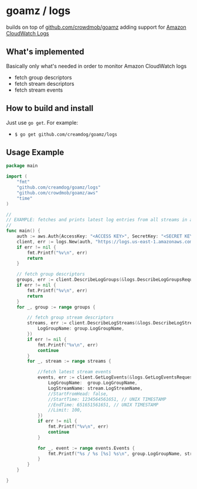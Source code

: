 # goamz / logs

builds on top of [github.com/crowdmob/goamz](https://github.com/crowdmob/goamz) adding support for [Amazon CloudWatch Logs](http://docs.aws.amazon.com/AmazonCloudWatch/latest/DeveloperGuide/WhatIsCloudWatchLogs.html)

## What's implemented

Basically only what's needed in order to monitor Amazon CloudWatch logs

* fetch group descriptors
* fetch stream descriptors
* fetch stream events

## How to build and install

Just use `go get`. For example:

* `$ go get github.com/creamdog/goamz/logs`


## Usage Example

```go
package main

import (
	"fmt"
	"github.com/creamdog/goamz/logs"
	"github.com/crowdmob/goamz/aws"
	"time"
)

//
// EXAMPLE: fetches and prints latest log entries from all streams in all log groups
//
func main() {
	auth := aws.Auth{AccessKey: "<ACCESS KEY>", SecretKey: "<SECRET KEY>"}
	client, err := logs.New(auth, "https://logs.us-east-1.amazonaws.com", "us-east-1")
	if err != nil {
		fmt.Printf("%v\n", err)
		return
	}

	// fetch group descriptors
	groups, err := client.DescribeLogGroups(&logs.DescribeLogGroupsRequest{})
	if err != nil {
		fmt.Printf("%v\n", err)
		return
	}
	for _, group := range groups {

		// fetch group stream descriptors
		streams, err := client.DescribeLogStreams(&logs.DescribeLogStreamsRequest{
			LogGroupName: group.LogGroupName,
		})
		if err != nil {
			fmt.Printf("%v\n", err)
			continue
		}
		for _, stream := range streams {

			//fetch latest stream events
			events, err := client.GetLogEvents(&logs.GetLogEventsRequest{
				LogGroupName:  group.LogGroupName,
				LogStreamName: stream.LogStreamName,
				//StartFromHead: false,
				//StartTime: 1234564561651, // UNIX TIMESTAMP
				//EndTime: 651651561651, // UNIX TIMESTAMP
				//Limit: 100,
			})
			if err != nil {
				fmt.Printf("%v\n", err)
				continue
			}

			for _, event := range events.Events {
				fmt.Printf("%s / %s [%s] %s\n", group.LogGroupName, stream.LogStreamName, time.Unix(event.Timestamp/1000, 0).Format(time.RFC3339), event.Message)
			}
		}
	}

}
```

